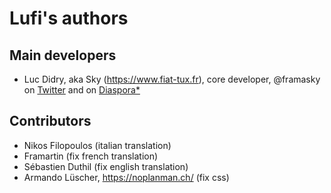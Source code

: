 # Lufi's authors

## Main developers

* Luc Didry, aka Sky (<https://www.fiat-tux.fr>), core developer, @framasky on [Twitter](https://twitter.com/framasky) and on [Diaspora*](https://framasphere.org/public/framasky)

## Contributors

* Nikos Filopoulos (italian translation)
* Framartin (fix french translation)
* Sébastien Duthil (fix english translation)
* Armando Lüscher, https://noplanman.ch/ (fix css)
